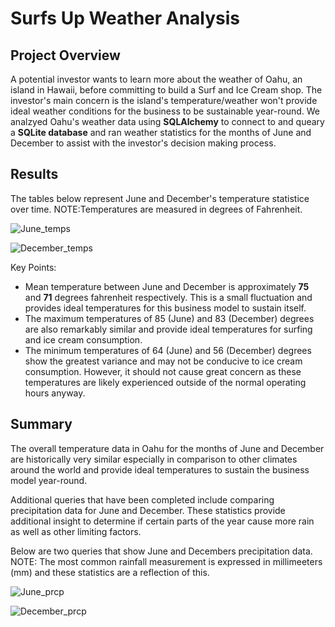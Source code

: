 # Surfs Up Weather Analysis

## Project Overview
A potential investor wants to learn more about the weather of Oahu, an island in Hawaii, before committing to build a Surf and Ice Cream shop. The investor's main concern is the island's temperature/weather won't provide ideal weather conditions for the business to be sustainable year-round. We analzyed Oahu's weather data using **SQLAlchemy** to connect to and queary a **SQLite database** and ran weather statistics for the months of June and December to assist with the investor's decision making process.

## Results

The tables below represent June and December's temperature statistice over time. 
NOTE:Temperatures are measured in degrees of Fahrenheit.

![June_temps](https://user-images.githubusercontent.com/107579508/184689354-72993ceb-826d-40a5-9ac5-01cdd1b1a77a.png)

![December_temps](https://user-images.githubusercontent.com/107579508/184689385-f5e28e87-05e2-463f-9a58-ad9e593aa26c.png)

Key Points:
 - Mean temperature between June and December is approximately **75** and **71** degrees fahrenheit respectively. This is a small fluctuation and provides ideal temperatures for this business model to sustain itself.
 - The maximum temperatures of 85 (June) and 83 (December) degrees are also remarkably similar and provide ideal temperatures for surfing and ice cream consumption.
 - The minimum temperatures of 64 (June) and 56 (December) degrees show the greatest variance and may not be conducive to ice cream consumption. However, it should not cause great concern as these temperatures are likely experienced outside of the normal operating hours anyway.

## Summary

The overall temperature data in Oahu for the months of June and December are historically very similar especially in comparison to other climates around the world and provide ideal temperatures to sustain the business model year-round.

Additional queries that have been completed include comparing precipitation data for June and December. These statistics provide additional insight to determine if certain parts of the year cause more rain as well as other limiting factors.

Below are two queries that show June and Decembers precipitation data.
NOTE: The most common rainfall measurement is expressed in millimeeters (mm) and these statistics are a reflection of this.
 
 ![June_prcp](https://user-images.githubusercontent.com/107579508/184692602-70bd55b0-3f8c-4cfc-af20-ece1732af9e7.png)

 ![December_prcp](https://user-images.githubusercontent.com/107579508/184692629-3ad3ac98-bd93-4a9d-90c4-c7d862701a00.png)
